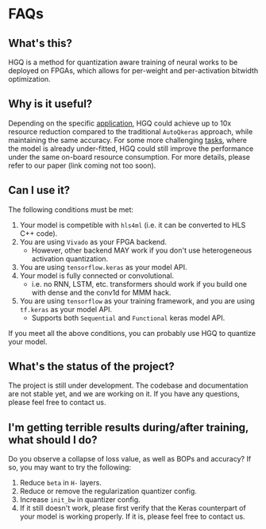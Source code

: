 # FAQs

## What's this?

HGQ is a method for quantization aware training of neural works to be deployed on FPGAs, which allows for per-weight and per-activation bitwidth optimization.

## Why is it useful?

Depending on the specific [application](https://arxiv.org/abs/2006.10159), HGQ could achieve up to 10x resource reduction compared to the traditional `AutoQkeras` approach, while maintaining the same accuracy. For some more challenging [tasks](https://arxiv.org/abs/2202.04976), where the model is already under-fitted, HGQ could still improve the performance under the same on-board resource consumption. For more details, please refer to our paper (link coming not too soon).

## Can I use it?

The following conditions must be met:

1. Your model is competible with `hls4ml` (i.e. it can be converted to HLS C++ code).
2. You are using `Vivado` as your FPGA backend.
   - However, other backend MAY work if you don't use heterogeneous activation quantization.
3. You are using `tensorflow.keras` as your model API.
4. Your model is fully connected or convolutional.
   - i.e. no RNN, LSTM, etc. transformers should work if you build one with dense and the conv1d for MMM hack.
5. You are using `tensorflow` as your training framework, and you are using `tf.keras` as your model API.
   - Supports both `Sequential` and `Functional` keras model API.

If you meet all the above conditions, you can probably use HGQ to quantize your model.

## What's the status of the project?

The project is still under development. The codebase and documentation are not stable yet, and we are working on it. If you have any questions, please feel free to contact us.

## I'm getting terrible results during/after training, what should I do?

Do you observe a collapse of loss value, as well as BOPs and accuracy? If so, you may want to try the following:

1. Reduce `beta` in `H-` layers.
2. Reduce or remove the regularization quantizer config.
3. Increase `init_bw` in quantizer config.
4. If it still doesn't work, please first verify that the Keras counterpart of your model is working properly. If it is, please feel free to contact us.
